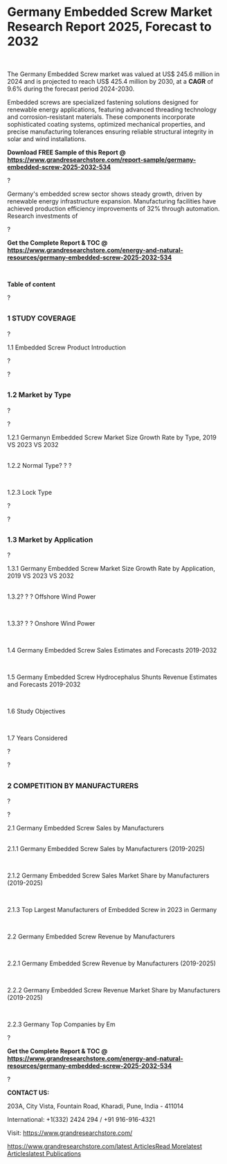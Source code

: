<h1>Germany Embedded Screw Market Research Report 2025, Forecast to 2032</h1><br/><p>The Germany Embedded Screw market was valued at US$ 245.6 million in 2024 and is projected to reach US$ 425.4 million by 2030, at a <strong>CAGR</strong> of 9.6% during the forecast period 2024-2030.</p>
 
 
 
 <p>Embedded screws are specialized fastening solutions designed for renewable energy applications, featuring advanced threading technology and corrosion-resistant materials. These components incorporate sophisticated coating systems, optimized mechanical properties, and precise manufacturing tolerances ensuring reliable structural integrity in solar and wind installations.</p>
 
 
 
 <div><b>Download FREE Sample of this Report @ <a href="https://www.grandresearchstore.com/report-sample/germany-embedded-screw-2025-2032-534">https://www.grandresearchstore.com/report-sample/germany-embedded-screw-2025-2032-534</a></b></div>
 
 
 
 <p>? </p>
 
 
 
 <p>Germany&#39;s embedded screw sector shows steady growth, driven by renewable energy infrastructure expansion. Manufacturing facilities have achieved production efficiency improvements of 32% through automation. Research investments of</p>
 
 
 
 <p>? </p>
 
 
 
 <div><b>Get the Complete Report & TOC @ <a href="https://www.grandresearchstore.com/energy-and-natural-resources/germany-embedded-screw-2025-2032-534">https://www.grandresearchstore.com/energy-and-natural-resources/germany-embedded-screw-2025-2032-534</a></b></div>
 
 
 
 <p><br />
 
 <b>Table of content</b></p>
 
 
 
 <p>? </p>
 
 
 
 <h2><span style="font-size:16px"><strong>1 STUDY COVERAGE</strong></span></h2>
 
 
 
 <p>? </p>
 
 
 
 <p>1.1 Embedded Screw Product Introduction</p>
 
 
 
 <p>? </p>
 
 
 
 <p>? </p>
 
 
 
 <h2><span style="font-size:16px"><strong>1.2 Market by Type</strong></span></h2>
 
 
 
 <p>? </p>
 
 
 
 <p>? </p>
 
 
 
 <p>1.2.1 Germanyn Embedded Screw Market Size Growth Rate by Type, 2019 VS 2023 VS 2032<br />
 
 <br />
 
 1.2.2 Normal Type? ? ? <br />
 
 <br />
 
 1.2.3 Lock Type<br />
 
 ? </p>
 
 
 
 <p>? </p>
 
 
 
 <h2><span style="font-size:16px"><strong>1.3 Market by Application</strong></span></h2>
 
 
 
 <p>? </p>
 
 
 
 <p>1.3.1 Germany Embedded Screw Market Size Growth Rate by Application, 2019 VS 2023 VS 2032<br />
 
 <br />
 
 1.3.2? ? ? Offshore Wind Power<br />
 
 <br />
 
 1.3.3? ? ? Onshore Wind Power<br />
 
 <br />
 
 1.4 Germany Embedded Screw Sales Estimates and Forecasts 2019-2032<br />
 
 <br />
 
 1.5 Germany Embedded Screw Hydrocephalus Shunts Revenue Estimates and Forecasts 2019-2032<br />
 
 <br />
 
 1.6 Study Objectives<br />
 
 <br />
 
 1.7 Years Considered</p>
 
 
 
 <p>? </p>
 
 
 
 <p>? </p>
 
 
 
 <h2><span style="font-size:16px"><strong>2 COMPETITION BY MANUFACTURERS</strong></span></h2>
 
 
 
 <p>? </p>
 
 
 
 <p>? </p>
 
 
 
 <p>2.1 Germany Embedded Screw Sales by Manufacturers<br />
 
 <br />
 
 2.1.1 Germany Embedded Screw Sales by Manufacturers (2019-2025)<br />
 
 <br />
 
 2.1.2 Germany Embedded Screw Sales Market Share by Manufacturers (2019-2025)<br />
 
 <br />
 
 2.1.3 Top Largest Manufacturers of Embedded Screw in 2023 in Germany<br />
 
 <br />
 
 2.2 Germany Embedded Screw Revenue by Manufacturers<br />
 
 <br />
 
 2.2.1 Germany Embedded Screw Revenue by Manufacturers (2019-2025)<br />
 
 <br />
 
 2.2.2 Germany Embedded Screw Revenue Market Share by Manufacturers (2019-2025)<br />
 
 <br />
 
 2.2.3 Germany Top Companies by Em</p>
 
 
 
 <p>? </p>
 
 
 
 <div><b>Get the Complete Report & TOC @ <a href="https://www.grandresearchstore.com/energy-and-natural-resources/germany-embedded-screw-2025-2032-534">https://www.grandresearchstore.com/energy-and-natural-resources/germany-embedded-screw-2025-2032-534</a></b></div>
 
 
 
 <p>? </p>
 
 
 
 <p><b>CONTACT US:</b><br />
 
 203A, City Vista, Fountain Road, Kharadi, Pune, India - 411014<br />
 
 International: +1(332) 2424 294 / +91 916-916-4321<br />
 
 Visit: <a href="https://www.grandresearchstore.com/">https://www.grandresearchstore.com/</a><br />
 
 <a href="https://gyeongbokgung.com">https://www.grandresearchstore.com/</a><a href="https://hallyeomaritime.com">latest Articles</a><a href="https://jingwansa.com">Read More</a><a href="https://nguoiviet.jp/">latest Articles</a><a href="https://www.intelmarketresearch.com/">latest Publications</a></p>